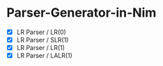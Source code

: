 # Parser-Generator-in-Nim



- [x] LR Parser / LR(0)
- [x] LR Parser / SLR(1)
- [x] LR Parser / LR(1)
- [x] LR Parser / LALR(1)